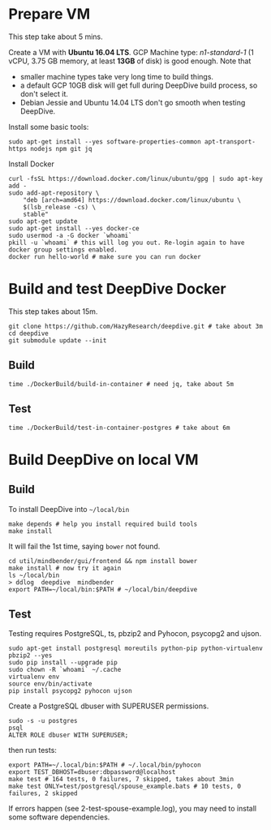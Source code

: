 # Prepare VM

This step take about 5 mins.

Create a VM with **Ubuntu 16.04 LTS**.
GCP Machine type: *n1-standard-1* (1 vCPU, 3.75 GB memory, at least **13GB** of disk) is good enough.
Note that 
- smaller machine types take very long time to build things. 
- a default GCP 10GB disk will get full during DeepDive build process, so don't select it.
- Debian Jessie and Ubuntu 14.04 LTS don't go smooth when testing DeepDive.

Install some basic tools:

    sudo apt-get install --yes software-properties-common apt-transport-https nodejs npm git jq

Install Docker

    curl -fsSL https://download.docker.com/linux/ubuntu/gpg | sudo apt-key add -
    sudo add-apt-repository \
        "deb [arch=amd64] https://download.docker.com/linux/ubuntu \
        $(lsb_release -cs) \
        stable"
    sudo apt-get update
    sudo apt-get install --yes docker-ce
    sudo usermod -a -G docker `whoami`   
    pkill -u `whoami` # this will log you out. Re-login again to have docker group settings enabled.
    docker run hello-world # make sure you can run docker
    
# Build and test DeepDive Docker

This step takes about 15m.

    git clone https://github.com/HazyResearch/deepdive.git # take about 3m
    cd deepdive
    git submodule update --init

## Build

    time ./DockerBuild/build-in-container # need jq, take about 5m

## Test

    time ./DockerBuild/test-in-container-postgres # take about 6m

# Build DeepDive on local VM

## Build
To install DeepDive into `~/local/bin`

    make depends # help you install required build tools
    make install 
    
It will fail the 1st time, saying `bower` not found.

    cd util/mindbender/gui/frontend && npm install bower
    make install # now try it again
    ls ~/local/bin 
    > ddlog  deepdive  mindbender
    export PATH=~/local/bin:$PATH # ~/local/bin/deepdive

## Test

Testing requires PostgreSQL, ts, pbzip2 and Pyhocon, psycopg2 and ujson.

    sudo apt-get install postgresql moreutils python-pip python-virtualenv pbzip2 --yes
    sudo pip install --upgrade pip
    sudo chown -R `whoami` ~/.cache
    virtualenv env
    source env/bin/activate
    pip install psycopg2 pyhocon ujson

Create a PostgreSQL dbuser with SUPERUSER permissions.

    sudo -s -u postgres
    psql
    ALTER ROLE dbuser WITH SUPERUSER;
    
then run tests:

    export PATH=~/.local/bin:$PATH # ~/.local/bin/pyhocon
    export TEST_DBHOST=dbuser:dbpassword@localhost
    make test # 164 tests, 0 failures, 7 skipped, takes about 3min 
    make test ONLY=test/postgresql/spouse_example.bats # 10 tests, 0 failures, 2 skipped

If errors happen (see 2-test-spouse-example.log), 
you may need to install some software dependencies.
